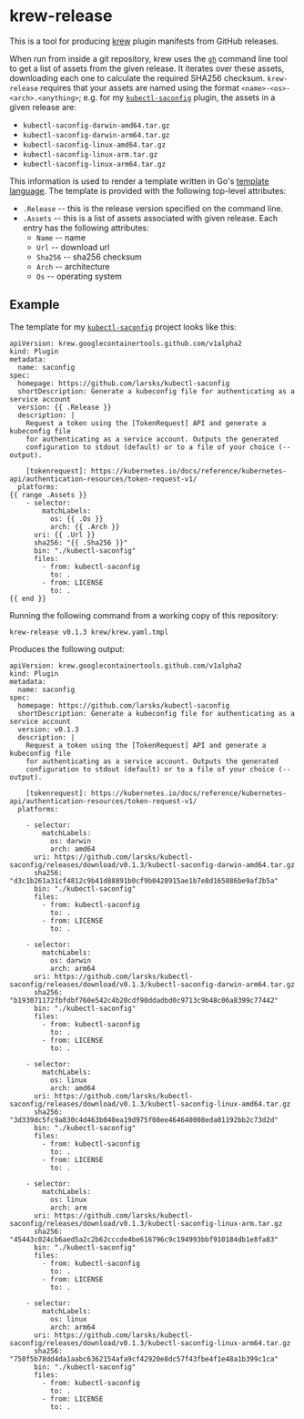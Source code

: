 # krew-release

This is a tool for producing [krew] plugin manifests from GitHub releases.

[krew]: https://krew.sigs.k8s.io/

When run from inside a git repository, krew uses the [`gh`][ghcli] command line tool to get a list of assets from the given release. It iterates over these assets, downloading each one to calculate the required SHA256 checksum. `krew-release` requires that your assets are named using the format `<name>-<os>-<arch>.<anything>`; e.g. for my [`kubectl-saconfig`][saconfig] plugin, the assets in a given release are:

- `kubectl-saconfig-darwin-amd64.tar.gz`
- `kubectl-saconfig-darwin-arm64.tar.gz`
- `kubectl-saconfig-linux-amd64.tar.gz`
- `kubectl-saconfig-linux-arm.tar.gz`
- `kubectl-saconfig-linux-arm64.tar.gz`

[saconfig]: https://github.com/larsks/kubectl-saconfig
[ghcli]: https://cli.github.com/

This information is used to render a template written in Go's [template language]. The template is provided with the following top-level attributes:

[template language]: https://pkg.go.dev/text/template

- `.Release` -- this is the release version specified on the command line.
- `.Assets` -- this is a list of assets associated with given release. Each entry has the following attributes:
  - `Name` -- name
  - `Url` -- download url
  - `Sha256` -- sha256 checksum
  - `Arch` -- architecture
  - `Os` -- operating system

## Example

The template for my [`kubectl-saconfig`][saconfig] project looks like this:

```
apiVersion: krew.googlecontainertools.github.com/v1alpha2
kind: Plugin
metadata:
  name: saconfig
spec:
  homepage: https://github.com/larsks/kubectl-saconfig
  shortDescription: Generate a kubeconfig file for authenticating as a service account
  version: {{ .Release }}
  description: |
    Request a token using the [TokenRequest] API and generate a kubeconfig file
    for authenticating as a service account. Outputs the generated
    configuration to stdout (default) or to a file of your choice (--output).

    [tokenrequest]: https://kubernetes.io/docs/reference/kubernetes-api/authentication-resources/token-request-v1/
  platforms:
{{ range .Assets }}
    - selector:
        matchLabels:
          os: {{ .Os }}
          arch: {{ .Arch }}
      uri: {{ .Url }}
      sha256: "{{ .Sha256 }}"
      bin: "./kubectl-saconfig"
      files:
        - from: kubectl-saconfig
          to: .
        - from: LICENSE
          to: .
{{ end }}
```

Running the following command from a working copy of this repository:

```
krew-release v0.1.3 krew/krew.yaml.tmpl
```

Produces the following output:

```
apiVersion: krew.googlecontainertools.github.com/v1alpha2
kind: Plugin
metadata:
  name: saconfig
spec:
  homepage: https://github.com/larsks/kubectl-saconfig
  shortDescription: Generate a kubeconfig file for authenticating as a service account
  version: v0.1.3
  description: |
    Request a token using the [TokenRequest] API and generate a kubeconfig file
    for authenticating as a service account. Outputs the generated
    configuration to stdout (default) or to a file of your choice (--output).

    [tokenrequest]: https://kubernetes.io/docs/reference/kubernetes-api/authentication-resources/token-request-v1/
  platforms:

    - selector:
        matchLabels:
          os: darwin
          arch: amd64
      uri: https://github.com/larsks/kubectl-saconfig/releases/download/v0.1.3/kubectl-saconfig-darwin-amd64.tar.gz
      sha256: "d3c1b261a31cf4812c9b41d88891b0cf9b0428915ae1b7e8d165886be9af2b5a"
      bin: "./kubectl-saconfig"
      files:
        - from: kubectl-saconfig
          to: .
        - from: LICENSE
          to: .

    - selector:
        matchLabels:
          os: darwin
          arch: arm64
      uri: https://github.com/larsks/kubectl-saconfig/releases/download/v0.1.3/kubectl-saconfig-darwin-arm64.tar.gz
      sha256: "b193071172fbfdbf760e542c4b20cdf90ddadbd0c9713c9b48c06a8399c77442"
      bin: "./kubectl-saconfig"
      files:
        - from: kubectl-saconfig
          to: .
        - from: LICENSE
          to: .

    - selector:
        matchLabels:
          os: linux
          arch: amd64
      uri: https://github.com/larsks/kubectl-saconfig/releases/download/v0.1.3/kubectl-saconfig-linux-amd64.tar.gz
      sha256: "3d339dc5fc9a830c4d463b040ea19d975f08ee464640008eda01192bb2c73d2d"
      bin: "./kubectl-saconfig"
      files:
        - from: kubectl-saconfig
          to: .
        - from: LICENSE
          to: .

    - selector:
        matchLabels:
          os: linux
          arch: arm
      uri: https://github.com/larsks/kubectl-saconfig/releases/download/v0.1.3/kubectl-saconfig-linux-arm.tar.gz
      sha256: "45443c024cb6aed5a2c2b62cccde4be616796c9c194993bbf910184db1e8fa83"
      bin: "./kubectl-saconfig"
      files:
        - from: kubectl-saconfig
          to: .
        - from: LICENSE
          to: .

    - selector:
        matchLabels:
          os: linux
          arch: arm64
      uri: https://github.com/larsks/kubectl-saconfig/releases/download/v0.1.3/kubectl-saconfig-linux-arm64.tar.gz
      sha256: "750f5b78dd4da1aabc6362154afa9cf42920e8dc57f43fbe4f1e48a1b399c1ca"
      bin: "./kubectl-saconfig"
      files:
        - from: kubectl-saconfig
          to: .
        - from: LICENSE
          to: .

```
